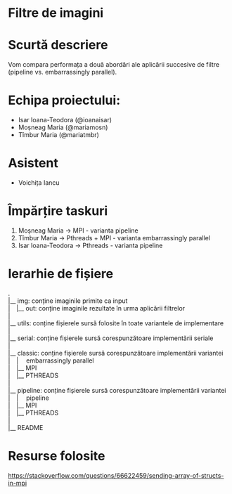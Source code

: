 # **Filtre de imagini**

# Scurtă descriere
Vom compara performața a două abordări ale aplicării succesive de filtre
(pipeline vs. embarrassingly parallel).

# Echipa proiectului:
- Isar Ioana-Teodora (@ioanaisar)
- Moșneag Maria (@mariamosn)
- Tîmbur Maria (@mariatmbr)

# Asistent
- Voichița Iancu

# Împărțire taskuri

1. Moșneag Maria -> MPI - varianta pipeline
2. Tîmbur Maria -> Pthreads + MPI - varianta embarrassingly parallel
3. Isar Ioana-Teodora -> Pthreads - varianta pipeline

# Ierarhie de fișiere
.<br />
|__ img:    conține imaginile primite ca input<br />
|&emsp;|__ out:    conține imaginile rezultate în urma aplicării filtrelor<br />
|<br />
|__ utils:  conține fișierele sursă folosite în toate variantele de implementare<br />
|<br />
|__ serial: conține fișierele sursă corespunzătoare implementării seriale<br />
|<br />
|__ classic:    conține fișierele sursă corespunzătoare implementării variantei<br />
|&emsp;|&emsp; embarrassingly parallel<br />
|&emsp;|__ MPI<br />
|&emsp;|__ PTHREADS<br />
|<br />
|__ pipeline:   conține fișierele sursă corespunzătoare implementării variantei<br />
|&emsp;|&emsp; pipeline<br />
|&emsp;|__ MPI<br />
|&emsp;|__ PTHREADS<br />
|<br />
|__ README<br />

# Resurse folosite

https://stackoverflow.com/questions/66622459/sending-array-of-structs-in-mpi
